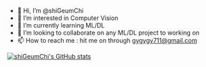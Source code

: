 - 👋 Hi, I’m @shiGeumChi
- 👀 I’m interested in Computer Vision
- 🌱 I’m currently learning ML/DL
- 💞️ I’m looking to collaborate on any ML/DL project to working on
- 📫 How to reach me : hit me on through gygygy711@gmail.com

[![shiGeumChi's GitHub stats](https://github-readme-stats.vercel.app/api?username=shigeumchi)](https://github.com/anuraghazra/github-readme-stats)

<!---
shiGeumChi/shiGeumChi is a ✨ special ✨ repository because its `README.md` (this file) appears on your GitHub profile.
You can click the Preview link to take a look at your changes.
--->
